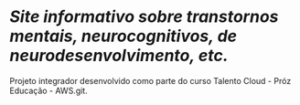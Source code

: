 # *Site informativo sobre transtornos mentais, neurocognitivos, de neurodesenvolvimento, etc.*
Projeto integrador desenvolvido como parte do curso Talento Cloud - Próz Educação - AWS.git.